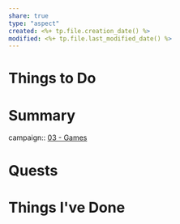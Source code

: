 ```yaml
---
share: true
type: "aspect"
created: <%+ tp.file.creation_date() %> 
modified: <%+ tp.file.last_modified_date() %>
---
```

 
# Things to Do

# Summary
campaign:: [03 - Games](./03%20-%20Games.md)
# Quests

# Things I've Done

